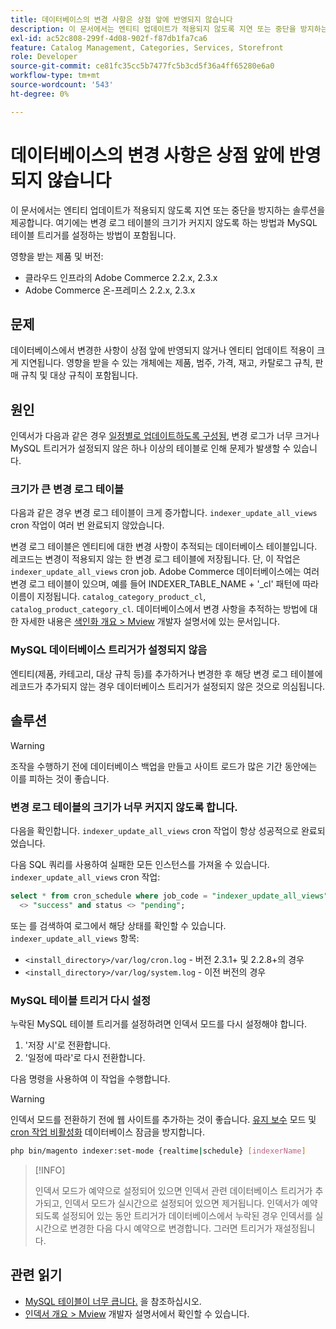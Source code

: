 ```yaml
---
title: 데이터베이스의 변경 사항은 상점 앞에 반영되지 않습니다
description: 이 문서에서는 엔티티 업데이트가 적용되지 않도록 지연 또는 중단을 방지하는 솔루션을 제공합니다. 여기에는 변경 로그 테이블의 크기가 커지지 않도록 하는 방법과 MySQL 테이블 트리거를 설정하는 방법이 포함됩니다.
exl-id: ac52c808-299f-4d08-902f-f87db1fa7ca6
feature: Catalog Management, Categories, Services, Storefront
role: Developer
source-git-commit: ce81fc35cc5b7477fc5b3cd5f36a4ff65280e6a0
workflow-type: tm+mt
source-wordcount: '543'
ht-degree: 0%

---
```


# 데이터베이스의 변경 사항은 상점 앞에 반영되지 않습니다

이 문서에서는 엔티티 업데이트가 적용되지 않도록 지연 또는 중단을 방지하는 솔루션을 제공합니다. 여기에는 변경 로그 테이블의 크기가 커지지 않도록 하는 방법과 MySQL 테이블 트리거를 설정하는 방법이 포함됩니다.

영향을 받는 제품 및 버전:

* 클라우드 인프라의 Adobe Commerce 2.2.x, 2.3.x
* Adobe Commerce 온-프레미스 2.2.x, 2.3.x

## 문제

데이터베이스에서 변경한 사항이 상점 앞에 반영되지 않거나 엔티티 업데이트 적용이 크게 지연됩니다. 영향을 받을 수 있는 개체에는 제품, 범주, 가격, 재고, 카탈로그 규칙, 판매 규칙 및 대상 규칙이 포함됩니다.

## 원인

인덱서가 다음과 같은 경우 [일정별로 업데이트하도록 구성됨](https://devdocs.magento.com/guides/v2.3/config-guide/cli/config-cli-subcommands-index.html#configure-indexers), 변경 로그가 너무 크거나 MySQL 트리거가 설정되지 않은 하나 이상의 테이블로 인해 문제가 발생할 수 있습니다.

### 크기가 큰 변경 로그 테이블

다음과 같은 경우 변경 로그 테이블이 크게 증가합니다. `indexer_update_all_views` cron 작업이 여러 번 완료되지 않았습니다.

변경 로그 테이블은 엔티티에 대한 변경 사항이 추적되는 데이터베이스 테이블입니다. 레코드는 변경이 적용되지 않는 한 변경 로그 테이블에 저장됩니다. 단, 이 작업은 `indexer_update_all_views` cron job. Adobe Commerce 데이터베이스에는 여러 변경 로그 테이블이 있으며, 예를 들어 INDEXER\_TABLE\_NAME + &#39;\_cl&#39; 패턴에 따라 이름이 지정됩니다. `catalog_category_product_cl`, `catalog_product_category_cl`. 데이터베이스에서 변경 사항을 추적하는 방법에 대한 자세한 내용은 [색인화 개요 > Mview](https://devdocs.magento.com/guides/v2.3/extension-dev-guide/indexing.html#m2devgde-mview) 개발자 설명서에 있는 문서입니다.

### MySQL 데이터베이스 트리거가 설정되지 않음

엔티티(제품, 카테고리, 대상 규칙 등)를 추가하거나 변경한 후 해당 변경 로그 테이블에 레코드가 추가되지 않는 경우 데이터베이스 트리거가 설정되지 않은 것으로 의심됩니다.

## 솔루션

>[!WARNING]
>
>조작을 수행하기 전에 데이터베이스 백업을 만들고 사이트 로드가 많은 기간 동안에는 이를 피하는 것이 좋습니다.

### 변경 로그 테이블의 크기가 너무 커지지 않도록 합니다.

다음을 확인합니다. `indexer_update_all_views` cron 작업이 항상 성공적으로 완료되었습니다.

다음 SQL 쿼리를 사용하여 실패한 모든 인스턴스를 가져올 수 있습니다. `indexer_update_all_views` cron 작업:

```sql
select * from cron_schedule where job_code = "indexer_update_all_views" and status
  <> "success" and status <> "pending";
```

또는 를 검색하여 로그에서 해당 상태를 확인할 수 있습니다. `indexer_update_all_views` 항목:

* `<install_directory>/var/log/cron.log` - 버전 2.3.1+ 및 2.2.8+의 경우
* `<install_directory>/var/log/system.log` - 이전 버전의 경우

### MySQL 테이블 트리거 다시 설정

누락된 MySQL 테이블 트리거를 설정하려면 인덱서 모드를 다시 설정해야 합니다.

1. &#39;저장 시&#39;로 전환합니다.
1. &#39;일정에 따라&#39;로 다시 전환합니다.

다음 명령을 사용하여 이 작업을 수행합니다.

>[!WARNING]
>
>인덱서 모드를 전환하기 전에 웹 사이트를 추가하는 것이 좋습니다. [유지 보수](https://experienceleague.adobe.com/docs/commerce-operations/configuration-guide/setup/application-modes.html#maintenance-mode) 모드 및 [cron 작업 비활성화](https://experienceleague.adobe.com/docs/commerce-cloud-service/user-guide/configure/app/properties/crons-property.html#disable-cron-jobs) 데이터베이스 잠금을 방지합니다.

```bash
php bin/magento indexer:set-mode {realtime|schedule} [indexerName]
```

>[!INFO]
>
>인덱서 모드가 예약으로 설정되어 있으면 인덱서 관련 데이터베이스 트리거가 추가되고, 인덱서 모드가 실시간으로 설정되어 있으면 제거됩니다. 인덱서가 예약되도록 설정되어 있는 동안 트리거가 데이터베이스에서 누락된 경우 인덱서를 실시간으로 변경한 다음 다시 예약으로 변경합니다. 그러면 트리거가 재설정됩니다.

## 관련 읽기

<ul><li title="MySQL 테이블이 너무 큽니다."><a href="/help/troubleshooting/database/mysql-tables-are-too-large.md">MySQL 테이블이 너무 큽니다.</a> 을 참조하십시오.</li>
<li title="MySQL 테이블이 너무 큽니다."><a href="https://devdocs.magento.com/guides/v2.3/extension-dev-guide/indexing.html#m2devgde-mview">인덱서 개요 &gt; Mview</a> 개발자 설명서에서 확인할 수 있습니다.</li></ul>
